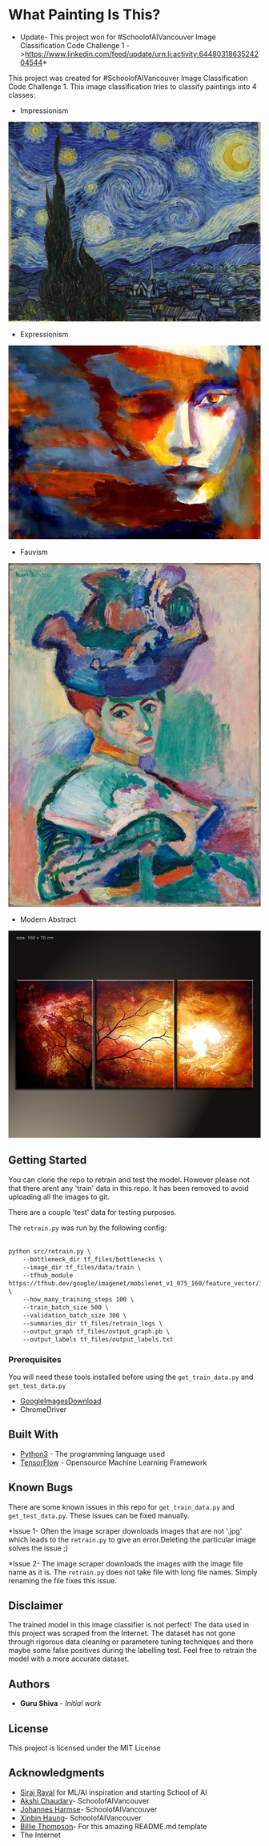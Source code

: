# What Painting Is This?

* Update- This project won for #SchoolofAIVancouver Image Classification Code Challenge 1 ->https://www.linkedin.com/feed/update/urn:li:activity:6448031863524204544*

This project was created for #SchoolofAIVancouver Image Classification Code Challenge 1. This image classification tries to classify paintings into 4 classes:

* Impressionism

![Starry Night](/common/starry_night.jpg "Starry Night By Vincent Van Gogh")

* Expressionism

![Expressionist Woman](/common/expressionist-woman.jpg "Expressionist Woman")


* Fauvism

![Matisse Woman](/common/matisse-woman-with-a-hat.jpg  "Mattise Woman With A Hat By Henri Mattise")


* Modern Abstract

![Modern Abstract Painting](/common/modern_abstract_1.jpg  "Modern Abstract Painting")


## Getting Started

You can clone the repo to retrain and test the model. However please not that there arent any 'train' data in this repo. It has been removed to avoid uploading all the images to git.

There are a couple 'test' data for testing purposes.

The `retrain.py` was run by the following config:

```

python src/retrain.py \
    --bottleneck_dir tf_files/bottlenecks \
    --image_dir tf_files/data/train \
    --tfhub_module https://tfhub.dev/google/imagenet/mobilenet_v1_075_160/feature_vector/1 \
    --how_many_training_steps 100 \
    --train_batch_size 500 \
    --validation_batch_size 300 \
    --summaries_dir tf_files/retrain_logs \
    --output_graph tf_files/output_graph.pb \
    --output_labels tf_files/output_labels.txt
```

### Prerequisites

You will need these tools installed before using the `get_train_data.py` and `get_test_data.py`

* [GoogleImagesDownload](https://github.com/hardikvasa/google-images-download)
* ChromeDriver 




## Built With

* [Python3](https://www.python.org/about/) - The programming language used
* [TensorFlow](https://www.tensorflow.org/) - Opensource Machine Learning Framework


## Known Bugs

There are some known issues in this repo for `get_train_data.py` and `get_test_data.py`. These issues can be fixed manually. 

*Issue 1- Often the image scraper downloads images that are not '.jpg' which leads to the `retrain.py` to give an error.Deleting the particular image solves the issue ;)

*Issue 2- The image scraper downloads the images with the image file name as it is. The `retrain.py` does not take file with long file names. Simply renaming the file fixes this issue. 


## Disclaimer

The trained model in this image classifier is not perfect! The data used in this project was scraped from the Internet. The dataset has not gone through rigorous data cleaning or parametere tuning techniques and there maybe some false positives during the labelling test. Feel free to retrain the model with a more accurate dataset.

## Authors

* **Guru Shiva** - *Initial work* 



## License

This project is licensed under the MIT License

## Acknowledgments

* [Siraj Raval](https://github.com/llSourcell) for ML/AI inspiration and starting School of AI
* [Akshi Chaudary](https://github.com/akshi8)- SchoolofAIVancouver
* [Johannes Harmse](https://github.com/johannesharmse)- SchoolofAIVancouver
* [Xinbin Haung](https://github.com/xinbinhuang)- SchoolofAIVancouver
* [Billie Thompson](https://github.com/PurpleBooth)- For this amazing README.md template
* The Internet 
